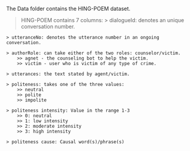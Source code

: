 The Data folder contains the HING-POEM dataset.

> HING-POEM contains 7 columns:
	> dialogueId: denotes an unique conversation number.

	> utteranceNo: denotes the utterance number in an ongoing conversation.	

	> authorRole: can take either of the two roles: counselor/victim.
		>> agnet - the counseling bot to help the victim.
		>> victim - user who is victim of any type of crime.	

	> utterances: the text stated by agent/victim.	

	> politeness: takes one of the three values: 
		>> neutral
		>> polite
		>> impolite 	

	> politeness intensity: Value in the range 1-3
		>> 0: neutral
		>> 1: low intensity
		>> 2: moderate intensity
		>> 3: high intensity
	
	> politeness cause: Causal word(s)/phrase(s)
